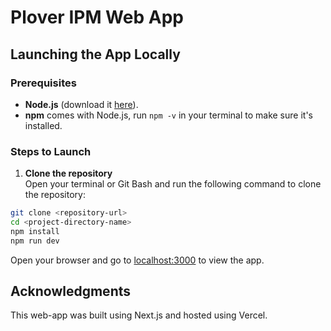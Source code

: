 # Plover IPM Web App

## Launching the App Locally

### Prerequisites

- **Node.js** (download it [here](https://nodejs.org/)).
- **npm** comes with Node.js, run `npm -v` in your terminal to make sure it's installed.

### Steps to Launch

1. **Clone the repository**  
   Open your terminal or Git Bash and run the following command to clone the repository:

```bash
git clone <repository-url>
cd <project-directory-name>
npm install
npm run dev
```

Open your browser and go to [localhost:3000](http://localhost:3000) to view the app.

## Acknowledgments

This web-app was built using Next.js and hosted using Vercel.
